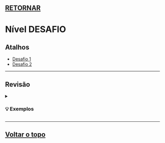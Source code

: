## [RETORNAR](https://github.com/stallone-dev/Portugol-2022-Acervo)

# Nível DESAFIO

## Atalhos
* [Desafio 1](./Desafio_01.por)
* [Desafio 2](./Desafio_02.por)
***

## Revisão

<details>
<summary><h3>💡 Exemplos</h3></summary>

**Exemplo 1:**

~~~portugol
    escreva("Olá Mundo!")
~~~
</details>

***

## [Voltar o topo](#retornar)
